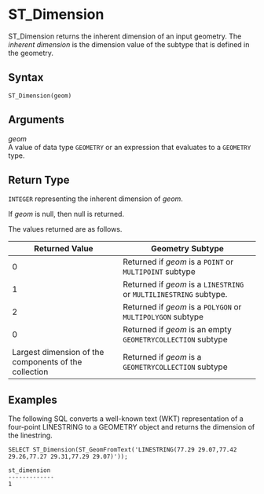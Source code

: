 # ST\_Dimension<a name="ST_Dimension-function"></a>

ST\_Dimension returns the inherent dimension of an input geometry\. The *inherent dimension* is the dimension value of the subtype that is defined in the geometry\. 

## Syntax<a name="ST_Dimension-function-syntax"></a>

```
ST_Dimension(geom)
```

## Arguments<a name="ST_Dimension-function-arguments"></a>

 *geom*   
A value of data type `GEOMETRY` or an expression that evaluates to a `GEOMETRY` type\. 

## Return Type<a name="ST_Dimension-function-return"></a>

`INTEGER` representing the inherent dimension of *geom*\. 

If *geom* is null, then null is returned\. 

The values returned are as follows\.


| Returned Value | Geometry Subtype | 
| --- | --- | 
| 0 | Returned if *geom* is a `POINT` or `MULTIPOINT` subtype | 
| 1 | Returned if *geom* is a `LINESTRING` or `MULTILINESTRING` subtype\. | 
| 2 | Returned if *geom* is a `POLYGON` or `MULTIPOLYGON` subtype | 
| 0 | Returned if *geom* is an empty `GEOMETRYCOLLECTION` subtype | 
| Largest dimension of the components of the collection | Returned if *geom* is a `GEOMETRYCOLLECTION` subtype | 

## Examples<a name="ST_Dimension-function-examples"></a>

The following SQL converts a well\-known text \(WKT\) representation of a four\-point LINESTRING to a GEOMETRY object and returns the dimension of the linestring\. 

```
SELECT ST_Dimension(ST_GeomFromText('LINESTRING(77.29 29.07,77.42 29.26,77.27 29.31,77.29 29.07)'));
```

```
st_dimension
-------------
1
```